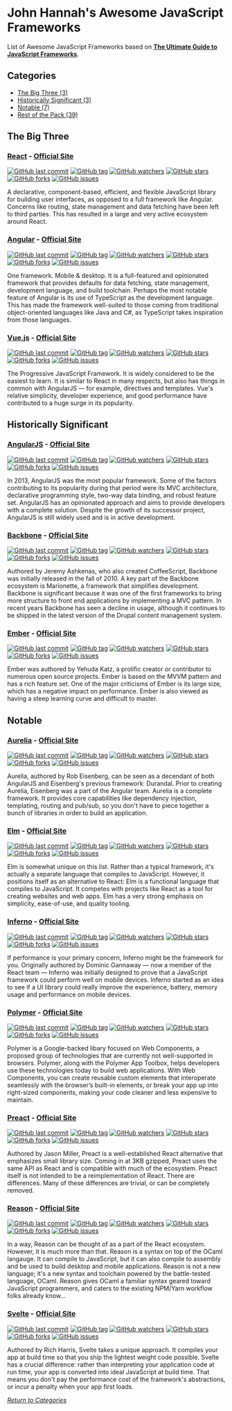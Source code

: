 # John Hannah's Awesome JavaScript Frameworks



List of Awesome JavaScript Frameworks based on **[The Ultimate Guide to JavaScript Frameworks](https://javascriptreport.com/the-ultimate-guide-to-javascript-frameworks/)**.

## Categories

* [The Big Three (3)](#the-big-three)
* [Historically Significant (3)](#historically-significant)
* [Notable (7)](#notable)
* [Rest of the Pack (39)](READMERestOfThePack.md)



## The Big Three


### [React](https://github.com/facebook/react) - [Official Site](https://reactjs.org/)

[![GitHub last commit](https://img.shields.io/github/last-commit/facebook/react.svg?style=flat-square&maxAge=5184000)]()
[![GitHub tag](https://img.shields.io/github/tag/facebook/react.svg?style=flat-square&maxAge=5184000)]()
[![GitHub watchers](https://img.shields.io/github/watchers/facebook/react.svg?style=flat-square&maxAge=5184000)]()
[![GitHub stars](https://img.shields.io/github/stars/facebook/react.svg?style=flat-square&maxAge=5184000)]()
[![GitHub forks](https://img.shields.io/github/forks/facebook/react.svg?style=flat-square&maxAge=5184000)]()
[![GitHub issues](https://img.shields.io/github/issues/facebook/react.svg?style=flat-square&maxAge=5184000)]()

A declarative, component-based, efficient, and flexible JavaScript 
library for building user interfaces, as opposed to a full framework 
like Angular. Concerns like routing, state management and data fetching 
have been left to third parties. This has resulted in a large and very 
active ecosystem around React.


### [Angular](https://github.com/angular/angular) - [Official Site](https://angular.io/)

[![GitHub last commit](https://img.shields.io/github/last-commit/angular/angular.svg?style=flat-square&maxAge=5184000)]()
[![GitHub tag](https://img.shields.io/github/tag/angular/angular.svg?style=flat-square&maxAge=5184000)]()
[![GitHub watchers](https://img.shields.io/github/watchers/angular/angular.svg?style=flat-square&maxAge=5184000)]()
[![GitHub stars](https://img.shields.io/github/stars/angular/angular.svg?style=flat-square&maxAge=5184000)]()
[![GitHub forks](https://img.shields.io/github/forks/angular/angular.svg?style=flat-square&maxAge=5184000)]()
[![GitHub issues](https://img.shields.io/github/issues/angular/angular.svg?style=flat-square&maxAge=5184000)]()

One framework. Mobile & desktop.  It is a full-featured and opinionated 
framework that provides defaults for data fetching, state management, 
development language, and build toolchain. Perhaps the most notable 
feature of Angular is its use of TypeScript as the development language. 
This has made the framework well-suited to those coming from traditional 
object-oriented languages like Java and C#, as TypeScript takes 
inspiration from those languages. 


### [Vue.js](https://github.com/vuejs/vue) - [Official Site](https://vuejs.org/)

[![GitHub last commit](https://img.shields.io/github/last-commit/vuejs/vue.svg?style=flat-square&maxAge=5184000)]()
[![GitHub tag](https://img.shields.io/github/tag/vuejs/vue.svg?style=flat-square&maxAge=5184000)]()
[![GitHub watchers](https://img.shields.io/github/watchers/vuejs/vue.svg?style=flat-square&maxAge=5184000)]()
[![GitHub stars](https://img.shields.io/github/stars/vuejs/vue.svg?style=flat-square&maxAge=5184000)]()
[![GitHub forks](https://img.shields.io/github/forks/vuejs/vue.svg?style=flat-square&maxAge=5184000)]()
[![GitHub issues](https://img.shields.io/github/issues/vuejs/vue.svg?style=flat-square&maxAge=5184000)]()

The Progressive JavaScript Framework. It is widely considered to be the 
easiest to learn. It is similar to React in many respects, but also has 
things in common with AngularJS — for example, directives and templates. 
Vue's relative simplicity, developer experience, and good performance 
have contributed to a huge surge in its popularity. 



## Historically Significant


### [AngularJS](https://github.com/angular/angular.js) - [Official Site](https://angularjs.org/)

[![GitHub last commit](https://img.shields.io/github/last-commit/angular/angular.js.svg?style=flat-square&maxAge=5184000)]()
[![GitHub tag](https://img.shields.io/github/tag/angular/angular.js.svg?style=flat-square&maxAge=5184000)]()
[![GitHub watchers](https://img.shields.io/github/watchers/angular/angular.js.svg?style=flat-square&maxAge=5184000)]()
[![GitHub stars](https://img.shields.io/github/stars/angular/angular.js.svg?style=flat-square&maxAge=5184000)]()
[![GitHub forks](https://img.shields.io/github/forks/angular/angular.js.svg?style=flat-square&maxAge=5184000)]()
[![GitHub issues](https://img.shields.io/github/issues/angular/angular.js.svg?style=flat-square&maxAge=5184000)]()

In 2013, AngularJS was the most popular framework. Some of the factors 
contributing to its popularity during that period were its MVC 
architecture, declarative programming style, two-way data binding, 
and robust feature set. AngularJS has an opinionated approach and aims 
to provide developers with a complete solution. Despite the growth of 
its successor project, AngularJS is still widely used and is in active 
development.


### [Backbone](http://github.com/jashkenas/backbone) - [Official Site](http://backbonejs.org/)

[![GitHub last commit](https://img.shields.io/github/last-commit/jashkenas/backbone.svg?style=flat-square&maxAge=5184000)]()
[![GitHub tag](https://img.shields.io/github/tag/jashkenas/backbone.svg?style=flat-square&maxAge=5184000)]()
[![GitHub watchers](https://img.shields.io/github/watchers/jashkenas/backbone.svg?style=flat-square&maxAge=5184000)]()
[![GitHub stars](https://img.shields.io/github/stars/jashkenas/backbone.svg?style=flat-square&maxAge=5184000)]()
[![GitHub forks](https://img.shields.io/github/forks/jashkenas/backbone.svg?style=flat-square&maxAge=5184000)]()
[![GitHub issues](https://img.shields.io/github/issues/jashkenas/backbone.svg?style=flat-square&maxAge=5184000)]()

Authored by Jeremy Ashkenas, who also created CoffeeScript, Backbone 
was initially released in the fall of 2010. A key part of the Backbone 
ecosystem is Marionette, a framework that simplifies development. 
Backbone is significant because it was one of the first frameworks to 
bring more structure to front end applications by implementing a MVC 
pattern. In recent years Backbone has seen a decline in usage, although 
it continues to be shipped in the latest version of the Drupal content 
management system. 


### [Ember](https://github.com/emberjs/ember.js) - [Official Site](https://www.emberjs.com/)

[![GitHub last commit](https://img.shields.io/github/last-commit/emberjs/ember.js.svg?style=flat-square&maxAge=5184000)]()
[![GitHub tag](https://img.shields.io/github/tag/emberjs/ember.js.svg?style=flat-square&maxAge=5184000)]()
[![GitHub watchers](https://img.shields.io/github/watchers/emberjs/ember.js.svg?style=flat-square&maxAge=5184000)]()
[![GitHub stars](https://img.shields.io/github/stars/emberjs/ember.js.svg?style=flat-square&maxAge=5184000)]()
[![GitHub forks](https://img.shields.io/github/forks/emberjs/ember.js.svg?style=flat-square&maxAge=5184000)]()
[![GitHub issues](https://img.shields.io/github/issues/emberjs/ember.js.js.svg?style=flat-square&maxAge=5184000)]()

Ember was authored by Yehuda Katz, a prolific creator or contributor to 
numerous open source projects. Ember is based on the MVVM pattern and 
has a rich feature set. One of the major criticisms of Ember is its 
large size, which has a negative impact on performance. Ember is also 
viewed as having a steep learning curve and difficult to master.



## Notable


### [Aurelia](https://github.com/aurelia/framework) - [Official Site](http://aurelia.io/)

[![GitHub last commit](https://img.shields.io/github/last-commit/aurelia/framework.svg?style=flat-square&maxAge=5184000)]()
[![GitHub tag](https://img.shields.io/github/tag/aurelia/framework.svg?style=flat-square&maxAge=5184000)]()
[![GitHub watchers](https://img.shields.io/github/watchers/aurelia/framework.svg?style=flat-square&maxAge=5184000)]()
[![GitHub stars](https://img.shields.io/github/stars/aurelia/framework.svg?style=flat-square&maxAge=5184000)]()
[![GitHub forks](https://img.shields.io/github/forks/aurelia/framework.svg?style=flat-square&maxAge=5184000)]()
[![GitHub issues](https://img.shields.io/github/issues/aurelia/framework.svg?style=flat-square&maxAge=5184000)]()

Aurelia, authored by Rob Eisenberg, can be seen as a decendant of both 
AngularJS and Eisenberg's previous framework: Durandal. Prior to 
creating Aurelia, Eisenberg was a part of the Angular team. Aurelia is 
a complete framework. It provides core capabilities like dependency 
injection, templating, routing and pub/sub, so you don't have to piece 
together a bunch of libraries in order to build an application. 


### [Elm](https://github.com/elm-lang/elm-lang.org) - [Official Site](http://elm-lang.org/)

[![GitHub last commit](https://img.shields.io/github/last-commit/elm-lang/elm-lang.org.svg?style=flat-square&maxAge=5184000)]()
[![GitHub tag](https://img.shields.io/github/tag/elm-lang/elm-lang.org.svg?style=flat-square&maxAge=5184000)]()
[![GitHub watchers](https://img.shields.io/github/watchers/elm-lang/elm-lang.org.svg?style=flat-square&maxAge=5184000)]()
[![GitHub stars](https://img.shields.io/github/stars/elm-lang/elm-lang.org.svg?style=flat-square&maxAge=5184000)]()
[![GitHub forks](https://img.shields.io/github/forks/elm-lang/elm-lang.org.svg?style=flat-square&maxAge=5184000)]()
[![GitHub issues](https://img.shields.io/github/issues/elm-lang/elm-lang.org.svg?style=flat-square&maxAge=5184000)]()

Elm is somewhat unique on this list. Rather than a typical framework, 
it's actually a separate language that compiles to JavaScript. However, 
it positions itself as an alternative to React: Elm is a functional 
language that compiles to JavaScript. It competes with projects like 
React as a tool for creating websites and web apps. Elm has a very 
strong emphasis on simplicity, ease-of-use, and quality tooling.


### [Inferno](https://github.com/infernojs/inferno) - [Official Site](https://infernojs.org/)

[![GitHub last commit](https://img.shields.io/github/last-commit/infernojs/inferno.svg?style=flat-square&maxAge=5184000)]()
[![GitHub tag](https://img.shields.io/github/tag/infernojs/inferno.svg?style=flat-square&maxAge=5184000)]()
[![GitHub watchers](https://img.shields.io/github/watchers/infernojs/inferno.svg?style=flat-square&maxAge=5184000)]()
[![GitHub stars](https://img.shields.io/github/stars/infernojs/inferno.svg?style=flat-square&maxAge=5184000)]()
[![GitHub forks](https://img.shields.io/github/forks/infernojs/inferno.svg?style=flat-square&maxAge=5184000)]()
[![GitHub issues](https://img.shields.io/github/issues/infernojs/inferno.svg?style=flat-square&maxAge=5184000)]()

If performance is your primary concern, Inferno might be the framework 
for you. Originally authored by Dominic Gannaway — now a member of the 
React team — Inferno was initially designed to prove that a JavaScript 
framework could perform well on mobile devices. Inferno started as an 
idea to see if a UI library could really improve the experience, 
battery, memory usage and performance on mobile devices.


### [Polymer](https://github.com/Polymer/polymer) - [Official Site](https://www.polymer-project.org/)

[![GitHub last commit](https://img.shields.io/github/last-commit/Polymer/polymer.svg?style=flat-square&maxAge=5184000)]()
[![GitHub tag](https://img.shields.io/github/tag/Polymer/polymer.svg?style=flat-square&maxAge=5184000)]()
[![GitHub watchers](https://img.shields.io/github/watchers/Polymer/polymer.svg?style=flat-square&maxAge=5184000)]()
[![GitHub stars](https://img.shields.io/github/stars/Polymer/polymer.svg?style=flat-square&maxAge=5184000)]()
[![GitHub forks](https://img.shields.io/github/forks/Polymer/polymer.svg?style=flat-square&maxAge=5184000)]()
[![GitHub issues](https://img.shields.io/github/issues/Polymer/polymer.svg?style=flat-square&maxAge=5184000)]()

Polymer is a Google-backed libary focused on Web Components, a proposed 
group of technologies that are currently not well-supported in browsers. 
Polymer, along with the Polymer App Toolbox, helps developers use these 
technologies today to build web applications. With Web Components, you 
can create reusable custom elements that interoperate seamlessly with 
the browser’s built-in elements, or break your app up into right-sized 
components, making your code cleaner and less expensive to maintain.


### [Preact](https://github.com/developit/preact) - [Official Site](https://preactjs.com/)

[![GitHub last commit](https://img.shields.io/github/last-commit/developit/preact.svg?style=flat-square&maxAge=5184000)]()
[![GitHub tag](https://img.shields.io/github/tag/developit/preact.svg?style=flat-square&maxAge=5184000)]()
[![GitHub watchers](https://img.shields.io/github/watchers/developit/preact.svg?style=flat-square&maxAge=5184000)]()
[![GitHub stars](https://img.shields.io/github/stars/developit/preact.svg?style=flat-square&maxAge=5184000)]()
[![GitHub forks](https://img.shields.io/github/forks/developit/preact.svg?style=flat-square&maxAge=5184000)]()
[![GitHub issues](https://img.shields.io/github/issues/developit/preact.svg?style=flat-square&maxAge=5184000)]()

Authored by Jason Miller, Preact is a well-established React alternative 
that emphasizes small library size. Coming in at 3KB gzipped, Preact 
uses the same API as React and is compatible with much of the ecosystem. 
Preact itself is not intended to be a reimplementation of React. There 
are differences. Many of these differences are trivial, or can be 
completely removed.


### [Reason](https://github.com/facebook/reason) - [Official Site](https://reasonml.github.io/)

[![GitHub last commit](https://img.shields.io/github/last-commit/facebook/reason.svg?style=flat-square&maxAge=5184000)]()
[![GitHub tag](https://img.shields.io/github/tag/facebook/reason.svg?style=flat-square&maxAge=5184000)]()
[![GitHub watchers](https://img.shields.io/github/watchers/facebook/reason.svg?style=flat-square&maxAge=5184000)]()
[![GitHub stars](https://img.shields.io/github/stars/facebook/reason.svg?style=flat-square&maxAge=5184000)]()
[![GitHub forks](https://img.shields.io/github/forks/facebook/reason.svg?style=flat-square&maxAge=5184000)]()
[![GitHub issues](https://img.shields.io/github/issues/facebook/reason.svg?style=flat-square&maxAge=5184000)]()

In a way, Reason can be thought of as a part of the React ecosystem. 
However, it is much more than that. Reason is a syntax on top of the 
OCaml langauge. It can compile to JavaScript, but it can also compile 
to assembly and be used to build desktop and mobile applications. Reason 
is not a new language; it's a new syntax and toolchain powered by the 
battle-tested language, OCaml. Reason gives OCaml a familiar syntax 
geared toward JavaScript programmers, and caters to the existing 
NPM/Yarn workflow folks already know...


### [Svelte](https://github.com/sveltejs/svelte) - [Official Site](https://svelte.technology/)

[![GitHub last commit](https://img.shields.io/github/last-commit/sveltejs/svelte.svg?style=flat-square&maxAge=5184000)]()
[![GitHub tag](https://img.shields.io/github/tag/sveltejs/svelte.svg?style=flat-square&maxAge=5184000)]()
[![GitHub watchers](https://img.shields.io/github/watchers/sveltejs/svelte.svg?style=flat-square&maxAge=5184000)]()
[![GitHub stars](https://img.shields.io/github/stars/sveltejs/svelte.svg?style=flat-square&maxAge=5184000)]()
[![GitHub forks](https://img.shields.io/github/forks/sveltejs/svelte.svg?style=flat-square&maxAge=5184000)]()
[![GitHub issues](https://img.shields.io/github/issues/sveltejs/svelte.svg?style=flat-square&maxAge=5184000)]()

Authored by Rich Harris, Svelte takes a unique approach. It compiles 
your app at build time so that you ship the lightest weight code 
possible. Svelte has a crucial difference: rather than interpreting your 
application code at run time, your app is converted into ideal 
JavaScript at build time. That means you don't pay the performance cost 
of the framework's abstractions, or incur a penalty when your app first 
loads.



[_Return to Categories_](#categories)
